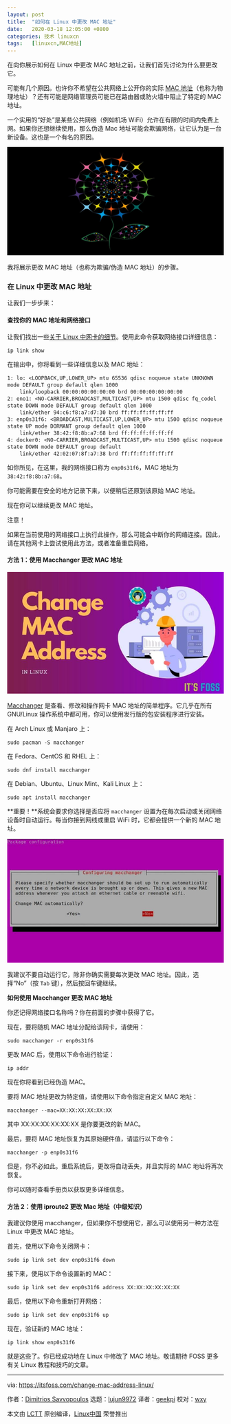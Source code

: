 ```yaml
---
layout: post
title:	"如何在 Linux 中更改 MAC 地址"
date:	2020-03-18 12:05:00 +0800 
categories:	技术 linuxcn 
tags:	[linuxcn,MAC地址]
---
```



在向你展示如何在 Linux 中更改 MAC 地址之前，让我们首先讨论为什么要更改它。


可能有几个原因。也许你不希望在公共网络上公开你的实际 [MAC 地址](https://en.wikipedia.org/wiki/MAC_address)（也称为物理地址）？还有可能是网络管理员可能已在路由器或防火墙中阻止了特定的 MAC 地址。


一个实用的“好处”是某些公共网络（例如机场 WiFi）允许在有限的时间内免费上网。如果你还想继续使用，那么伪造 Mac 地址可能会欺骗网络，让它认为是一台新设备。这也是一个有名的原因。


![](/Asserts/Images/album/202003/18/120702qdjyb7hvyj7bsrj7.jpg)


我将展示更改 MAC 地址（也称为欺骗/伪造 MAC 地址）的步骤。


### 在 Linux 中更改 MAC 地址


让我们一步步来：


#### 查找你的 MAC 地址和网络接口


让我们找出一些[关于 Linux 中网卡的细节](https://itsfoss.com/find-network-adapter-ubuntu-linux/)。使用此命令获取网络接口详细信息：



```
ip link show
```

在输出中，你将看到一些详细信息以及 MAC 地址：



```
1: lo: <LOOPBACK,UP,LOWER_UP> mtu 65536 qdisc noqueue state UNKNOWN mode DEFAULT group default qlen 1000
    link/loopback 00:00:00:00:00:00 brd 00:00:00:00:00:00
2: eno1: <NO-CARRIER,BROADCAST,MULTICAST,UP> mtu 1500 qdisc fq_codel state DOWN mode DEFAULT group default qlen 1000
    link/ether 94:c6:f8:a7:d7:30 brd ff:ff:ff:ff:ff:ff
3: enp0s31f6: <BROADCAST,MULTICAST,UP,LOWER_UP> mtu 1500 qdisc noqueue state UP mode DORMANT group default qlen 1000
    link/ether 38:42:f8:8b:a7:68 brd ff:ff:ff:ff:ff:ff
4: docker0: <NO-CARRIER,BROADCAST,MULTICAST,UP> mtu 1500 qdisc noqueue state DOWN mode DEFAULT group default
    link/ether 42:02:07:8f:a7:38 brd ff:ff:ff:ff:ff:ff
```

如你所见，在这里，我的网络接口称为 `enp0s31f6`，MAC 地址为 `38:42:f8:8b:a7:68`。


你可能需要在安全的地方记录下来，以便稍后还原到该原始 MAC 地址。


现在你可以继续更改 MAC 地址。


注意！


如果在当前使用的网络接口上执行此操作，那么可能会中断你的网络连接。因此，请在其他网卡上尝试使用此方法，或者准备重启网络。


#### 方法 1：使用 Macchanger 更改 MAC 地址


![](/Asserts/Images/album/202003/18/120521ebk9jzk6jks5tf5y.jpg)


[Macchanger](https://github.com/alobbs/macchanger) 是查看、修改和操作网卡 MAC 地址的简单程序。它几乎在所有 GNU/Linux 操作系统中都可用，你可以使用发行版的包安装程序进行安装。


在 Arch Linux 或 Manjaro 上：



```
sudo pacman -S macchanger
```

在 Fedora、CentOS 和 RHEL 上：



```
sudo dnf install macchanger
```

在 Debian、Ubuntu、Linux Mint、Kali Linux 上：



```
sudo apt install macchanger
```

**重要！**系统会要求你选择是否应将 `macchanger` 设置为在每次启动或关闭网络设备时自动运行。每当你接到网线或重启 WiFi 时，它都会提供一个新的 MAC 地址。


![Not a good idea to run it automatically](/Asserts/Images/album/202003/18/120522wxnm1kn1mybdw5n1.jpg)


我建议不要自动运行它，除非你确实需要每次更改 MAC 地址。因此，选择“No”（按 `Tab` 键），然后按回车键继续。


**如何使用 Macchanger 更改 MAC 地址**


你还记得网络接口名称吗？你在前面的步骤中获得了它。


现在，要将随机 MAC 地址分配给该网卡，请使用：



```
sudo macchanger -r enp0s31f6
```

更改 MAC 后，使用以下命令进行验证：



```
ip addr
```

现在你将看到已经伪造 MAC。


要将 MAC 地址更改为特定值，请使用以下命令指定自定义 MAC 地址：



```
macchanger --mac=XX:XX:XX:XX:XX:XX
```

其中 XX:XX:XX:XX:XX:XX 是你要更改的新 MAC。


最后，要将 MAC 地址恢复为其原始硬件值，请运行以下命令：



```
macchanger -p enp0s31f6
```

但是，你不必如此。重启系统后，更改将自动丢失，并且实际的 MAC 地址将再次恢复。


你可以随时查看手册页以获取更多详细信息。


#### 方法 2：使用 iproute2 更改 Mac 地址（中级知识）


我建议你使用 macchanger，但如果你不想使用它，那么可以使用另一种方法在 Linux 中更改 MAC 地址。


首先，使用以下命令关闭网卡：



```
sudo ip link set dev enp0s31f6 down
```

接下来，使用以下命令设置新的 MAC：



```
sudo ip link set dev enp0s31f6 address XX:XX:XX:XX:XX:XX
```

最后，使用以下命令重新打开网络：



```
sudo ip link set dev enp0s31f6 up
```

现在，验证新的 MAC 地址：



```
ip link show enp0s31f6
```

就是这些了。你已经成功地在 Linux 中修改了 MAC 地址。敬请期待 FOSS 更多有关 Linux 教程和技巧的文章。




---


via: <https://itsfoss.com/change-mac-address-linux/>


作者：[Dimitrios Savvopoulos](https://itsfoss.com/author/itsfoss/) 选题：[lujun9972](https://github.com/lujun9972) 译者：[geekpi](https://github.com/geekpi) 校对：[wxy](https://github.com/wxy)


本文由 [LCTT](https://github.com/LCTT/TranslateProject) 原创编译，[Linux中国](https://linux.cn/) 荣誉推出
